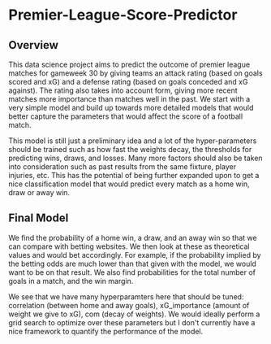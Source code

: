 # Premier-League-Score-Predictor

## Overview
This data science project aims to predict the outcome of premier league matches for gameweek 30 by giving teams an attack rating (based on goals scored and xG) and a defense rating (based on goals conceded and xG against). The rating also takes into account form, giving more recent matches more importance than matches well in the past. We start with a very simple model and build up towards more detailed models that would better capture the parameters that would affect the score of a football match.

This model is still just a preliminary idea and a lot of the hyper-parameters should be trained such as how fast the weights decay, the thresholds for predicting wins, draws, and losses. Many more factors should also be taken into consideration such as past results from the same fixture, player injuries, etc. This has the potential of being further expanded upon to get a nice classification model that would predict every match as a home win, draw or away win.

## Final Model
We find the probability of a home win, a draw, and an away win so that we can compare with betting websites. We then look at these as theoretical values and would bet accordingly. For example, if the probability implied by the betting odds are much lower than that given with the model, we would want to be on that result. We also find probabilities for the total number of goals in a match, and the win margin.

We see that we have many hyperparamters here that should be tuned: correlation (between home and away goals), xG_importance (amount of weight we give to xG), com (decay of weights). We would ideally perform a grid search to optimize over these parameters but I don't currently have a nice framework to quantify the performance of the model.
